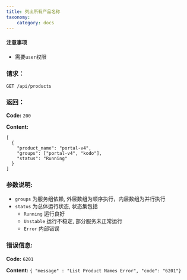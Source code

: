 ```yaml
---
title: 列出所有产品名称
taxonomy:
    category: docs
---
```


#### 注意事项

- 需要`user`权限

### 请求：

    GET /api/products

### 返回：

**Code:** `200`

**Content:**

```
[
  {
    "product_name": "portal-v4",
    "groups": ["portal-v4", "kodo"],
    "status": "Running"
  }
]
```

### 参数说明:

- `groups` 为服务组依赖, 外层数组为顺序执行，内层数组为并行执行
- `status` 为总体运行状态, 状态集包括 
  - `Running` 运行良好
  - `Unstable` 运行不稳定, 部分服务未正常运行
  - `Error` 内部错误

### 错误信息:

**Code:** `6201`

**Content:** `{ "message" : "List Product Names Error", "code": "6201"}`